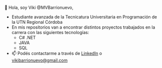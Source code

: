 👋 Hola, soy Viki @MVBarrionuevo,
- Estudiante avanzada de la Tecnicatura Universitaria en Programación de la UTN Regional Córdoba
- En mis repositorios van a encontrar distintos proyectos trabajados en la carrera con las siguientes tecnologías:
  - C# .NET
  - JAVA
  - SQL
- 📫 Podés contactarme a través de [LinkedIn](https://www.linkedin.com/in/mvbarrionuevo/) o vikibarrionuevo@gmail.com

